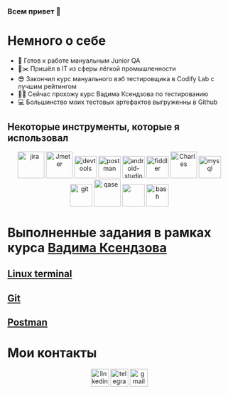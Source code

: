 ### Всем привет 👋 

# Немного о себе
- 🌱 Готов к работе мануальным Junior QA
- 📐✂️ Пришёл в IT из сферы лёгкой промышленности
- 😎 Закончил курс мануального вэб тестировщика в Codify Lab c лучшим рейтингом
- 🧑‍🎓 Сейчас прохожу курс Вадима Ксендзова по тестированию 
- 💻 Большинство моих тестовых артефактов выгруженны в Github

</ul>
<h2>Некоторые инструменты, которые я использовал</h2>
<p align="center">
<img src="https://cdn.jsdelivr.net/gh/devicons/devicon/icons/jira/jira-original.svg" title="jira" alt="jira" width="60" height="60">
<img src="https://github.com/krazyglue88/krazyglue88/assets/139983939/90971103-f01e-4b39-b9af-06014bd7dc94" title="Jmeter" alt="Jmeter" width="60" height="60">
<img src="https://d33wubrfki0l68.cloudfront.net/38b5c953a4667366685d55db55d057c86db1fc54/a0fdc/static/acae6b24d940347661ca901ea07f47c1/chrome-dev-logo-icon.png" title="devtools" alt="devtools" width="50" height="50">
<img src="https://seeklogo.com/images/P/postman-logo-0087CA0D15-seeklogo.com.png" title="postman" alt="postman" width="50" height="50">
<img src="https://cdn.jsdelivr.net/gh/devicons/devicon/icons/androidstudio/androidstudio-original.svg" title="android-studio" alt="android-studio" width="50" height="50">
<img src="https://www.megaleechers.com/storage/Fiddler-Everywhere-Icon.png" title="fiddler" alt="fiddler" width="50" height="50">
<img src="https://github.com/krazyglue88/krazyglue88/assets/139983939/35023887-7dbd-4e82-adbf-9c9135637323" title="Charles" alt="Charles" width="60" height="60">
<img src="https://cdn.jsdelivr.net/gh/devicons/devicon/icons/mysql/mysql-original.svg" title="mysql" alt="mysql" width="50" height="50">
<img src="https://cdn.jsdelivr.net/gh/devicons/devicon/icons/git/git-original.svg" title="git" alt="git" width="50" height="50">
<img src="https://luna1.co/eb0187.png" title="qase" alt="qase" width="60" height="60"/>
<img src="https://seeklogo.com/images/S/swaggerhub-logo-52BE4455D6-seeklogo.com.png" width="50" height="50">
<img src="https://upload.wikimedia.org/wikipedia/commons/thumb/4/4b/Bash_Logo_Colored.svg/1024px-Bash_Logo_Colored.svg.png?20180723054350" title="bash" alt="bash" width="50" height="50">
</p>
<h1>Выполненные задания в рамках курса <a href= "https://ksendzov.com">Вадима Ксендзова </h1>
<h2>  <a href="https://github.com/krazyglue88/Terminal_Linux">Linux terminal</a>  </h2>
<h2>  <a href="https://github.com/krazyglue88/Git">Git</a> </h2>
<h2>  <a Href="https://github.com/krazyglue88/Git/tree/Postman">Postman</a> </h2>
  
# Мои контакты
<p align="center">
<a href= "https://www.linkedin.com/in/ivan-fedorenko-038029278/"><img src="https://img.icons8.com/?size=512&id=447&format=png" width="40" height="40" alt="linkedin"/></a>
<a href= "https://t.me/krazyglue"><img src="https://img.icons8.com/?size=512&id=TCnKnYZFoOzM&format=png" width="40" height="40" alt="telegram"/></a>
<a href= "mailto:frazyglue@gmail.com"><img src="https://img.icons8.com/?size=512&id=rUgzXdXFnhmg&format=png" width="40" height="40" alt="gmail"/></a>


